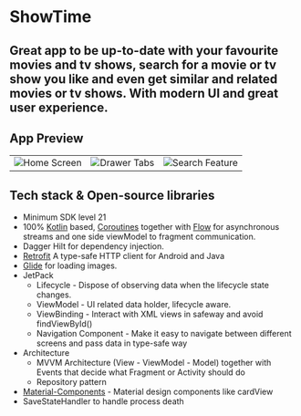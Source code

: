 # ShowTime
## Great app to be up-to-date with your favourite movies and tv shows, search for a movie or tv show you like and even get similar and related movies or tv shows. With modern UI and great user experience.


 ## App Preview
 <table align="center">
   <tr>
    <td><img src="https://github.com/omarzer0/ShowTime/blob/main/assets/1.gif" alt="Home Screen"</td>
    <td><img src="https://github.com/omarzer0/ShowTime/blob/main/assets/2.gif" alt="Drawer Tabs"></td>
    <td><img src="https://github.com/omarzer0/ShowTime/blob/main/assets/3.gif" alt="Search Feature"></td>
   </tr>
 </table>

## Tech stack & Open-source libraries
- Minimum SDK level 21
- 100% [Kotlin](https://kotlinlang.org/) based, [Coroutines](https://github.com/Kotlin/kotlinx.coroutines) together with [Flow](https://developer.android.com/kotlin/flow) for asynchronous streams 
and one side viewModel to fragment communication.
- Dagger Hilt for dependency injection.
- [Retrofit](https://square.github.io/retrofit/) A type-safe HTTP client for Android and Java
- [Glide](https://github.com/bumptech/glide) for loading images.
- JetPack
  - Lifecycle - Dispose of observing data when the lifecycle state changes.
  - ViewModel - UI related data holder, lifecycle aware.
  - ViewBinding - Interact with XML views in safeway and avoid findViewById() 
  - Navigation Component - Make it easy to navigate between different screens and pass data in type-safe way
- Architecture
  - MVVM Architecture (View - ViewModel - Model) together with Events that decide what Fragment or Activity should do
  - Repository pattern
- [Material-Components](https://github.com/material-components/material-components-android) - Material design components like cardView
- SaveStateHandler to handle process death
